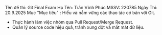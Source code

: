 Tên đề thi: Git Final Exam
Họ Tên: Trần Vĩnh Phúc
MSSV: 220785
Ngày Thi: 20.9.2025
Mục "Mục tiêu" : Hiểu và nắm vững các thao tác cơ bản với Git.  
- Thực hành làm việc nhóm qua Pull Request/Merge Request.  
- Quản lý source code hiệu quả, tránh xung đột và mất mát dữ liệu.
